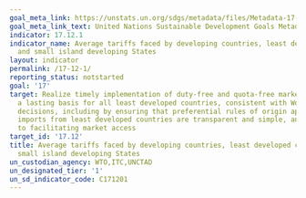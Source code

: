 ```yaml
---
goal_meta_link: https://unstats.un.org/sdgs/metadata/files/Metadata-17-12-01.pdf
goal_meta_link_text: United Nations Sustainable Development Goals Metadata (pdf 468kB)
indicator: 17.12.1
indicator_name: Average tariffs faced by developing countries, least developed countries
  and small island developing States
layout: indicator
permalink: /17-12-1/
reporting_status: notstarted
goal: '17'
target: Realize timely implementation of duty-free and quota-free market access on
  a lasting basis for all least developed countries, consistent with World Trade Organization
  decisions, including by ensuring that preferential rules of origin applicable to
  imports from least developed countries are transparent and simple, and contribute
  to facilitating market access
target_id: '17.12'
title: Average tariffs faced by developing countries, least developed countries and
  small island developing States
un_custodian_agency: WTO,ITC,UNCTAD
un_designated_tier: '1'
un_sd_indicator_code: C171201
---
```

